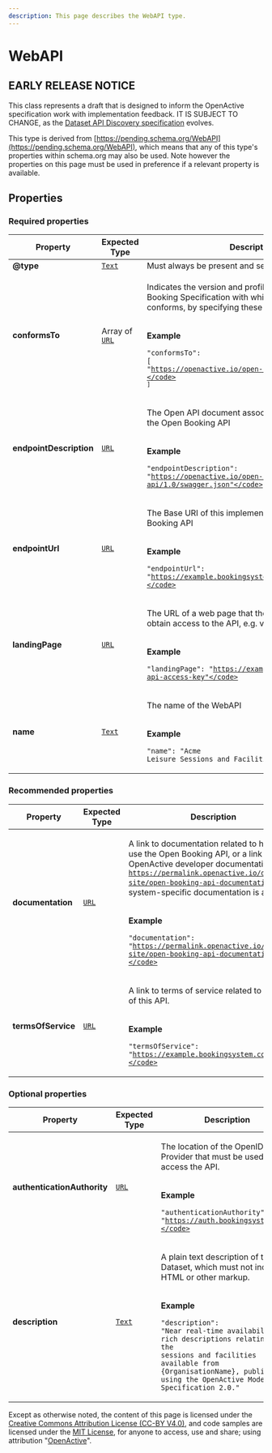 ```yaml
---
description: This page describes the WebAPI type.
---
```


# WebAPI

## **EARLY RELEASE NOTICE**

This class represents a draft that is designed to inform the OpenActive specification work with implementation feedback. IT IS SUBJECT TO CHANGE, as the [Dataset API Discovery specification](https://openactive.io/dataset-api-discovery/EditorsDraft/) evolves.

This type is derived from [https://pending.schema.org/WebAPI](https://pending.schema.org/WebAPI), which means that any of this type's properties within schema.org may also be used. Note however the properties on this page must be used in preference if a relevant property is available.

## **Properties**

### **Required properties**

| Property                | Expected Type                            | Description                                                                                                                                                                                                                                                                                                   |
| ----------------------- | ---------------------------------------- | ------------------------------------------------------------------------------------------------------------------------------------------------------------------------------------------------------------------------------------------------------------------------------------------------------------- |
| **@type**               | [`Text`](https://schema.org/Text)        | Must always be present and set to `"@type": "WebAPI"`                                                                                                                                                                                                                                                         |
| **conformsTo**          | Array of [`URL`](https://schema.org/URL) | <p>Indicates the version and profiles of OpenActive Open Booking Specification with which this WebAPI conforms, by specifying these as URLs.</p><p><br><strong>Example</strong></p><p><code>"conformsTo": [</code><br>  <code>"https://openactive.io/open-booking-api/1.0/#core"</code><br><code>]</code></p> |
| **endpointDescription** | [`URL`](https://schema.org/URL)          | <p>The Open API document associated with this version of the Open Booking API</p><p><br><strong>Example</strong></p><p><code>"endpointDescription": "https://openactive.io/open-booking-api/1.0/swagger.json"</code></p>                                                                                      |
| **endpointUrl**         | [`URL`](https://schema.org/URL)          | <p>The Base URI of this implementation of the Open Booking API</p><p><br><strong>Example</strong></p><p><code>"endpointUrl": "https://example.bookingsystem.com/api/openbooking"</code></p>                                                                                                                   |
| **landingPage**         | [`URL`](https://schema.org/URL)          | <p>The URL of a web page that the Broker may use to obtain access to the API, e.g. via a web form.</p><p><br><strong>Example</strong></p><p><code>"landingPage": "https://exampleforms.com/get-me-an-api-access-key"</code></p>                                                                               |
| **name**                | [`Text`](https://schema.org/Text)        | <p>The name of the WebAPI</p><p><br><strong>Example</strong></p><p><code>"name": "Acme Leisure Sessions and Facilities"</code></p>                                                                                                                                                                            |

### **Recommended properties**

| Property           | Expected Type                   | Description                                                                                                                                                                                                                                                                                                                                                                                                                          |
| ------------------ | ------------------------------- | ------------------------------------------------------------------------------------------------------------------------------------------------------------------------------------------------------------------------------------------------------------------------------------------------------------------------------------------------------------------------------------------------------------------------------------ |
| **documentation**  | [`URL`](https://schema.org/URL) | <p>A link to documentation related to how to use the Open Booking API, or a link to the OpenActive developer documentation using <code>https://permalink.openactive.io/dataset-site/open-booking-api-documentation</code> if no system-specific documentation is available.</p><p><br><strong>Example</strong></p><p><code>"documentation": "https://permalink.openactive.io/dataset-site/open-booking-api-documentation"</code></p> |
| **termsOfService** | [`URL`](https://schema.org/URL) | <p>A link to terms of service related to the use of this API.</p><p><br><strong>Example</strong></p><p><code>"termsOfService": "https://example.bookingsystem.com/terms"</code></p>                                                                                                                                                                                                                                                  |

### **Optional properties**

| Property                    | Expected Type                     | Description                                                                                                                                                                                                                                                                                                                                                  |
| --------------------------- | --------------------------------- | ------------------------------------------------------------------------------------------------------------------------------------------------------------------------------------------------------------------------------------------------------------------------------------------------------------------------------------------------------------ |
| **authenticationAuthority** | [`URL`](https://schema.org/URL)   | <p>The location of the OpenID Provider that must be used to access the API.</p><p><br><strong>Example</strong></p><p><code>"authenticationAuthority": "https://auth.bookingsystem.com"</code></p>                                                                                                                                                            |
| **description**             | [`Text`](https://schema.org/Text) | <p>A plain text description of the Dataset, which must not include HTML or other markup.</p><p><br><strong>Example</strong></p><p><code>"description": "Near real-time availability and rich descriptions relating to the sessions and facilities available from {OrganisationName}, published using the OpenActive Modelling Specification 2.0."</code></p> |

Except as otherwise noted, the content of this page is licensed under the [Creative Commons Attribution License (CC-BY V4.0)](https://creativecommons.org/licenses/by/4.0/), and code samples are licensed under the [MIT License](https://opensource.org/licenses/MIT), for anyone to access, use and share; using attribution "[OpenActive](https://www.openactive.io/)".
